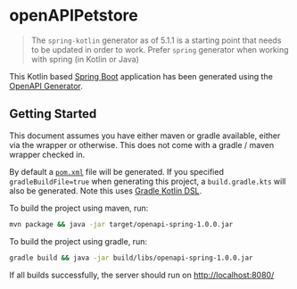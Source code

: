 # openAPIPetstore

> The `spring-kotlin` generator as of 5.1.1 is a starting point that needs to be updated in order to work. Prefer `spring` generator when working with spring (in Kotlin or Java)

This Kotlin based [Spring Boot](https://spring.io/projects/spring-boot) application has been generated using the [OpenAPI Generator](https://github.com/OpenAPITools/openapi-generator).

## Getting Started

This document assumes you have either maven or gradle available, either via the wrapper or otherwise. This does not come with a gradle / maven wrapper checked in.

By default a [`pom.xml`](pom.xml) file will be generated. If you specified `gradleBuildFile=true` when generating this project, a `build.gradle.kts` will also be generated. Note this uses [Gradle Kotlin DSL](https://github.com/gradle/kotlin-dsl).

To build the project using maven, run:
```bash
mvn package && java -jar target/openapi-spring-1.0.0.jar
```

To build the project using gradle, run:
```bash
gradle build && java -jar build/libs/openapi-spring-1.0.0.jar
```

If all builds successfully, the server should run on [http://localhost:8080/](http://localhost:8080/)
